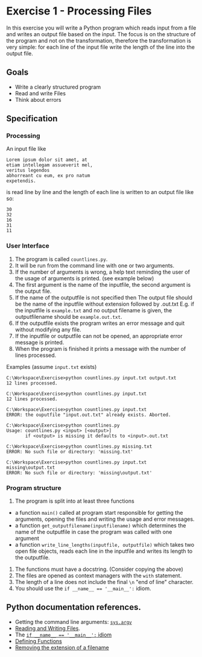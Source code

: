 # Exercise 1 - Processing Files

In this exercise you will write a Python program
which reads input from a file and writes an output file
based on the input. The focus is on the structure of the
program and not on the transformation, therefore the
transformation is very simple: for each line of the input
file write the length of the line into the output file.

## Goals
* Write a clearly structured program
* Read and write Files
* Think about errors

## Specification
### Processing
An input file like
```
Lorem ipsum dolor sit amet, at
etiam intellegam assueverit mel,
veritus legendos
abhorreant cu eum, ex pro natum
expetendis.
```
is read line by line and the length of each line is written
to an output file like so:
```
30
32
16
31
11
```
### User Interface
1. The program is called `countlines.py`.
1. It will be run from the command line with one
   or two arguments.
1. If the number of arguments is wrong, a help text reminding
   the user of the usage of arguments is printed. (see example below)
1. The first argument is the name of the
   inputfile, the second argument is the output file.
1. If the name of the outputfile is not specified then
   The output file should be the name of the inputfile
   without extension followed by .out.txt
   E.g. if the inputfile is `example.txt` and no output filename is
   given, the outputfilename should be `example.out.txt`.
1. If the outputfile exists the program writes an error message
   and quit without modifying any file.
1. If the inputfile or outputfile can not be opened, an appropriate
   error message is printed.
1. When the program is finished it prints a message with the number
   of lines processed.

Examples (assume `input.txt` exists)
```
C:\Workspace\Exercise>python countlines.py input.txt output.txt
12 lines processed.

C:\Workspace\Exercise>python countlines.py input.txt
12 lines processed.

C:\Workspace\Exercise>python countlines.py input.txt
ERROR: the ouputfile "input.out.txt" already exists. Aborted.

C:\Workspace\Exercise>python countlines.py
Usage: countlines.py <input> [<output>]
       if <output> is missing it defaults to <input>.out.txt

C:\Workspace\Exercise>python countlines.py missing.txt
ERROR: No such file or directory: 'missing.txt'

C:\Workspace\Exercise>python countlines.py input.txt missing\output.txt
ERROR: No such file or directory: 'missing\output.txt'
```

### Program structure
1. The program is split into at least three functions
  * a function `main()` called at program start
    responsible for getting the arguments, opening the files
    and writing the usage and error messages.
  * a function `get_outputfilename(inputfilename)` which
    determines the name of the outputfile in case the program
    was called with one argument
  * a function `write_line_lengths(inputfile, outputfile)` which
    takes two open file objects, reads each line in the inputfile
    and writes its length to the outputfile.
1. The functions must have a docstring. (Consider copying the above)
1. The files are opened as context managers with the `with` statement.
1. The length of a line does not include the final `\n`
   "end of line" character.
1. You should use the `if __name__ == '__main__':` idiom.

## Python documentation references.
* Getting the command line arguments:
  [`sys.argv`](https://docs.python.org/3/library/sys.html#sys.argv)
* [Reading and Writing Files](https://docs.python.org/3/tutorial/inputoutput.html#reading-and-writing-files).
* The [`if __name__ == '__main__':` idiom](https://docs.python.org/3/library/__main__.html)
* [Defining Functions](https://docs.python.org/3/tutorial/controlflow.html#defining-functions)
* [Removing the extension of a filename](https://docs.python.org/3/library/os.path.html#os.path.splitext)
